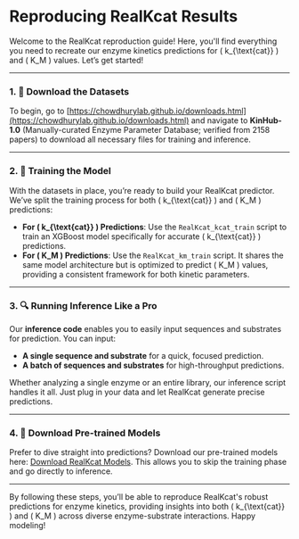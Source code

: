 # Reproducing RealKcat Results

Welcome to the RealKcat reproduction guide! Here, you'll find everything you need to recreate our enzyme kinetics predictions for \( k_{\text{cat}} \) and \( K_M \) values. Let’s get started!

---

### 1. 📂 Download the Datasets
To begin, go to [https://chowdhurylab.github.io/downloads.html](https://chowdhurylab.github.io/downloads.html) and navigate to **KinHub-1.0** (Manually-curated Enzyme Parameter Database; verified from 2158 papers) to download all necessary files for training and inference.

---

### 2. 🚀 Training the Model
With the datasets in place, you’re ready to build your RealKcat predictor. We’ve split the training process for both \( k_{\text{cat}} \) and \( K_M \) predictions:

- **For \( k_{\text{cat}} \) Predictions**: Use the `RealKcat_kcat_train` script to train an XGBoost model specifically for accurate \( k_{\text{cat}} \) predictions.
- **For \( K_M \) Predictions**: Use the `RealKcat_km_train` script. It shares the same model architecture but is optimized to predict \( K_M \) values, providing a consistent framework for both kinetic parameters.

---

### 3. 🔍 Running Inference Like a Pro
Our **inference code** enables you to easily input sequences and substrates for prediction. You can input:
- **A single sequence and substrate** for a quick, focused prediction.
- **A batch of sequences and substrates** for high-throughput predictions.

Whether analyzing a single enzyme or an entire library, our inference script handles it all. Just plug in your data and let RealKcat generate precise predictions.

---

### 4. 🎉 Download Pre-trained Models
Prefer to dive straight into predictions? Download our pre-trained models here: [Download RealKcat Models](https://chowdhurylab.github.io/downloads.html). This allows you to skip the training phase and go directly to inference.

---

By following these steps, you’ll be able to reproduce RealKcat's robust predictions for enzyme kinetics, providing insights into both \( k_{\text{cat}} \) and \( K_M \) across diverse enzyme-substrate interactions. Happy modeling!
